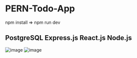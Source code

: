 # PERN-Todo-App
npm install => npm run dev
## PostgreSQL Express.js React.js Node.js
![image](https://user-images.githubusercontent.com/39830419/114924585-d2fab380-9e36-11eb-9482-af2bb7f848d8.png)
![image](https://user-images.githubusercontent.com/39830419/114925815-3df8ba00-9e38-11eb-8b5e-e139cc141c37.png)
